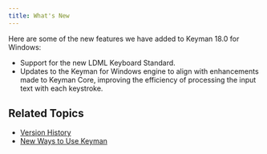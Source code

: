 ```yaml
---
title: What's New
---
```


Here are some of the new features we have added to Keyman 18.0 for Windows:

- Support for the new LDML Keyboard Standard.
- Updates to the Keyman for Windows engine to align with enhancements made to Keyman Core, improving the efficiency of processing the input text with each keystroke.

## Related Topics

-   [Version History](history)
-   [New Ways to Use Keyman](../basic/new-ways-to-use-keyman)
